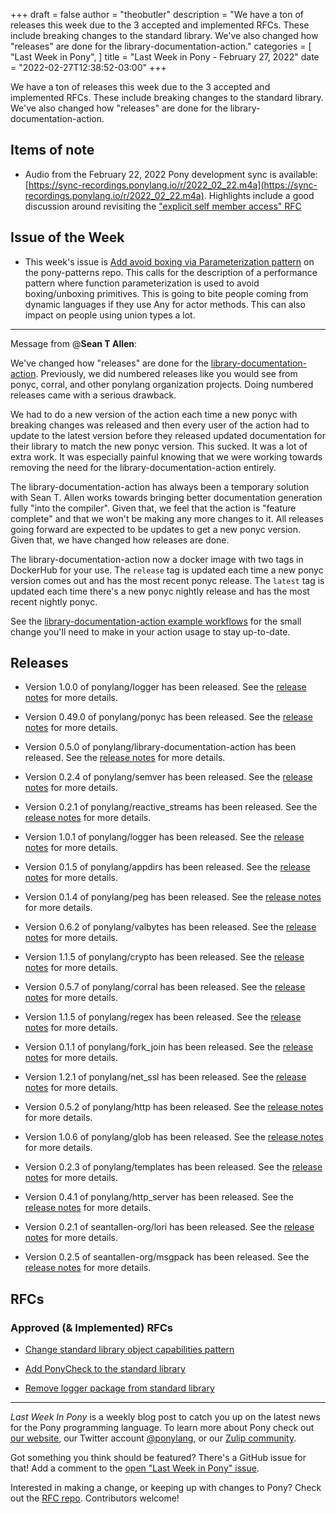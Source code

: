 +++
draft = false
author = "theobutler"
description = "We have a ton of releases this week due to the 3 accepted and implemented RFCs. These include breaking changes to the standard library. We've also changed how \"releases\" are done for the library-documentation-action."
categories = [
    "Last Week in Pony",
]
title = "Last Week in Pony - February 27, 2022"
date = "2022-02-27T12:38:52-03:00"
+++

We have a ton of releases this week due to the 3 accepted and implemented RFCs. These include breaking changes to the standard library. We've also changed how "releases" are done for the library-documentation-action.

<!--more-->

## Items of note

- Audio from the February 22, 2022 Pony development sync is available: [https://sync-recordings.ponylang.io/r/2022_02_22.m4a](https://sync-recordings.ponylang.io/r/2022_02_22.m4a).
  Highlights include a good discussion around revisiting the ["explicit self member access" RFC](https://github.com/ponylang/rfcs/pull/173)

## Issue of the Week

- This week's issue is [Add avoid boxing via Parameterization pattern](https://github.com/ponylang/pony-patterns/issues/15) on the pony-patterns repo. This calls for the description of a performance pattern where function parameterization is used to avoid boxing/unboxing primitives. This is going to bite people coming from dynamic languages if they use Any for actor methods. This can also impact on people using union types a lot.

---

Message from @**Sean T Allen**:

We've changed how "releases" are done for the [library-documentation-action](https://github.com/ponylang/library-documentation-action/). Previously, we did numbered releases like you would see from ponyc, corral, and other ponylang organization projects. Doing numbered releases came with a serious drawback.

We had to do a new version of the action each time a new ponyc with breaking changes was released and then every user of the action had to update to the latest version before they released updated documentation for their library to match the new ponyc version. This sucked. It was a lot of extra work. It was especially painful knowing that we were working towards removing the need for the library-documentation-action entirely.

The library-documentation-action has always been a temporary solution with Sean T. Allen works towards bringing better documentation generation fully "into the compiler". Given that, we feel that the action is "feature complete" and that we won't be making any more changes to it. All releases going forward are expected to be updates to get a new ponyc version. Given that, we have changed how releases are done.

The library-documentation-action now a docker image with two tags in DockerHub for your use. The `release` tag is updated each time a new ponyc version comes out and has the most recent ponyc release. The `latest` tag is updated each time there's a new ponyc nightly release and has the most recent nightly ponyc.

See the [library-documentation-action example workflows](https://github.com/ponylang/library-documentation-action#example-workflow) for the small change you'll need to make in your action usage to stay up-to-date.

## Releases

- Version 1.0.0 of ponylang/logger has been released.
  See the [release notes](https://github.com/ponylang/logger/releases/tag/1.0.0) for more details.

- Version 0.49.0 of ponylang/ponyc has been released.
  See the [release notes](https://github.com/ponylang/ponyc/releases/tag/0.49.0) for more details.

- Version 0.5.0 of ponylang/library-documentation-action has been released.
  See the [release notes](https://github.com/ponylang/library-documentation-action/releases/tag/0.5.0) for more details.

- Version 0.2.4 of ponylang/semver has been released.
  See the [release notes](https://github.com/ponylang/semver/releases/tag/0.2.4) for more details.

- Version 0.2.1 of ponylang/reactive_streams has been released.
  See the [release notes](https://github.com/ponylang/reactive_streams/releases/tag/0.2.1) for more details.

- Version 1.0.1 of ponylang/logger has been released.
  See the [release notes](https://github.com/ponylang/logger/releases/tag/1.0.1) for more details.

- Version 0.1.5 of ponylang/appdirs has been released.
  See the [release notes](https://github.com/ponylang/appdirs/releases/tag/0.1.5) for more details.

- Version 0.1.4 of ponylang/peg has been released.
  See the [release notes](https://github.com/ponylang/peg/releases/tag/0.1.4) for more details.

- Version 0.6.2 of ponylang/valbytes has been released.
  See the [release notes](https://github.com/ponylang/valbytes/releases/tag/0.6.2) for more details.

- Version 1.1.5 of ponylang/crypto has been released.
  See the [release notes](https://github.com/ponylang/crypto/releases/tag/1.1.5) for more details.

- Version 0.5.7 of ponylang/corral has been released.
  See the [release notes](https://github.com/ponylang/corral/releases/tag/0.5.7) for more details.

- Version 1.1.5 of ponylang/regex has been released.
  See the [release notes](https://github.com/ponylang/regex/releases/tag/1.1.5) for more details.

- Version 0.1.1 of ponylang/fork_join has been released.
  See the [release notes](https://github.com/ponylang/fork_join/releases/tag/0.1.1) for more details.

- Version 1.2.1 of ponylang/net_ssl has been released.
  See the [release notes](https://github.com/ponylang/net_ssl/releases/tag/1.2.1) for more details.

- Version 0.5.2 of ponylang/http has been released.
  See the [release notes](https://github.com/ponylang/http/releases/tag/0.5.2) for more details.

- Version 1.0.6 of ponylang/glob has been released.
  See the [release notes](https://github.com/ponylang/glob/releases/tag/1.0.6) for more details.

- Version 0.2.3 of ponylang/templates has been released.
  See the [release notes](https://github.com/ponylang/templates/releases/tag/0.2.3) for more details.

- Version 0.4.1 of ponylang/http_server has been released.
  See the [release notes](https://github.com/ponylang/http_server/releases/tag/0.4.1) for more details.

- Version 0.2.1 of seantallen-org/lori has been released.
  See the [release notes](https://github.com/seantallen-org/lori/releases/tag/0.2.1) for more details.

- Version 0.2.5 of seantallen-org/msgpack has been released.
  See the [release notes](https://github.com/seantallen-org/msgpack/releases/tag/0.2.5) for more details.

## RFCs

### Approved (& Implemented) RFCs

- [Change standard library object capabilities pattern](https://github.com/ponylang/rfcs/blob/main/text/0072-change-stdlib-object-capabilities-pattern.md)

- [Add PonyCheck to the standard library](https://github.com/ponylang/rfcs/blob/main/text/0073-add-ponycheck-to-stdlib.md)

- [Remove logger package from standard library](https://github.com/ponylang/rfcs/blob/main/text/0074-remove-stdlib-logger.md)

---

_Last Week In Pony_ is a weekly blog post to catch you up on the latest news for the Pony programming language. To learn more about Pony check out [our website](https://ponylang.io), our Twitter account [@ponylang](https://twitter.com/ponylang), or our [Zulip community](https://ponylang.zulipchat.com).

Got something you think should be featured? There's a GitHub issue for that! Add a comment to the [open "Last Week in Pony" issue](https://github.com/ponylang/ponylang.github.io/issues?q=is%3Aissue+is%3Aopen+label%3Alast-week-in-pony).

Interested in making a change, or keeping up with changes to Pony? Check out the [RFC repo](https://github.com/ponylang/rfcs). Contributors welcome!
